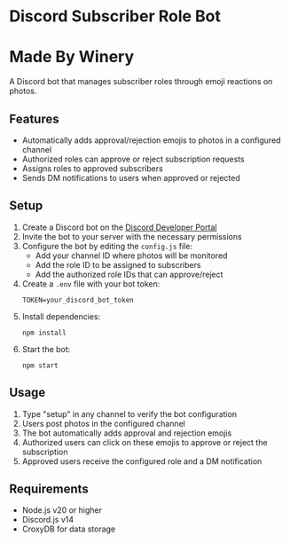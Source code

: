 # Discord Subscriber Role Bot

# Made By Winery

A Discord bot that manages subscriber roles through emoji reactions on photos.

## Features

- Automatically adds approval/rejection emojis to photos in a configured channel
- Authorized roles can approve or reject subscription requests
- Assigns roles to approved subscribers
- Sends DM notifications to users when approved or rejected

## Setup

1. Create a Discord bot on the [Discord Developer Portal](https://discord.com/developers/applications)
2. Invite the bot to your server with the necessary permissions
3. Configure the bot by editing the `config.js` file:
   - Add your channel ID where photos will be monitored
   - Add the role ID to be assigned to subscribers
   - Add the authorized role IDs that can approve/reject
4. Create a `.env` file with your bot token:
   ```
   TOKEN=your_discord_bot_token
   ```
5. Install dependencies:
   ```
   npm install
   ```
6. Start the bot:
   ```
   npm start
   ```

## Usage

1. Type "setup" in any channel to verify the bot configuration
2. Users post photos in the configured channel
3. The bot automatically adds approval and rejection emojis
4. Authorized users can click on these emojis to approve or reject the subscription
5. Approved users receive the configured role and a DM notification

## Requirements

- Node.js v20 or higher
- Discord.js v14
- CroxyDB for data storage